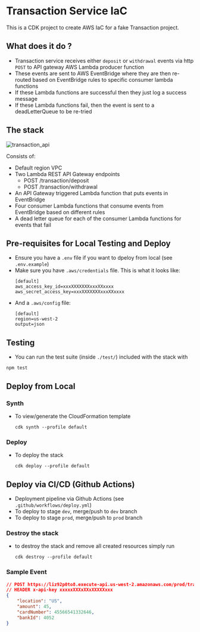 # Transaction Service IaC

This is a CDK project to create AWS IaC for a fake Transaction project.

## What does it do ?
- Transaction service receives either `deposit` or `withdrawal` events via http `POST` to API gateway AWS Lambda producer function
- These events are sent to AWS EventBridge where they are then re-routed based on EventBridge rules to specific consumer lambda functions
- If these Lambda functions are successful then they just log a success message
- If these Lambda functions fail, then the event is sent to a deadLetterQueue to be re-tried

## The stack

![transaction_api](https://user-images.githubusercontent.com/19330930/114302479-d40ca780-9afb-11eb-9833-97d166ed93cd.png)

Consists of:
- Default region VPC
- Two Lambda REST API Gateway endpoints
  - POST /transaction/deposit
  - POST /transaction/withdrawal
- An API Gateway triggered Lambda function that puts events in EventBridge
- Four consumer Lambda functions that consume events from EventBridge based on different rules
- A dead letter queue for each of the consumer Lambda functions for events that fail

## Pre-requisites for Local Testing and Deploy
- Ensure you have a `.env` file if you want to dpeloy from local (see `.env.example`)
- Make sure you have `.aws/credentials` file. This is what it looks like:
  ```
  [default]
  aws_access_key_id=xxxXXXXXXXxxxXXxxxx
  aws_secret_access_key=xxxXXXXXXXxxxXXxxxx
  ```
- And a `.aws/config` file:
  ```
  [default]
  region=us-west-2
  output=json
  ``` 
## Testing
- You can run the test suite (inside `./test/`) included with the stack with
```
npm test
```
## Deploy from Local  
### Synth
- To view/generate the CloudFormation template
  ```
  cdk synth --profile default
  ```
### Deploy
- To deploy the stack
  ```
  cdk deploy --profile default
  ```
## Deploy via CI/CD (Github Actions)
- Deployment pipeline via Github Actions (see `.github/workflows/deploy.yml`)
- To deploy to stage `dev`, merge/push to `dev` branch
- To deploy to stage `prod`, merge/push to `prod` branch

### Destroy the stack
- to destroy the stack and remove all created resources simply run
  ```
  cdk destroy --profile default
  ```

### Sample Event
```json
// POST https://liz92p0to8.execute-api.us-west-2.amazonaws.com/prod/transaction/deposit
// HEADER x-api-key xxxxxXXXxXXxXXXXXxxx
{
    "location": "US",
    "amount": 45,
    "cardNumber": 45566541332646,
    "bankId": 4052
}
```
  
